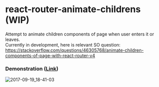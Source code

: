 # react-router-animate-childrens (WIP)
Attempt to animate children components of page when user enters it or leaves.  
Currently in development, here is relevant SO question: https://stackoverflow.com/questions/46305768/animate-children-components-of-page-with-react-router-v4

### Demonstration ([Link](https://eko24ive.github.io/react-router-animate-childrens/))
![2017-09-19_18-41-03](https://user-images.githubusercontent.com/25591824/30603848-89fb52e4-9d71-11e7-859b-25fe8b192bb8.gif)
